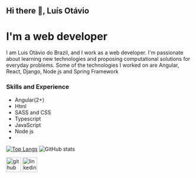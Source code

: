 ## Hi there 👋, Luís Otávio
# I'm a web developer
I am Luis Otávio do Brazil, and I work as a web developer. I'm passionate about learning new technologies and proposing computational solutions for everyday problems. Some of the technologies I worked on are Angular, React, Django, Node js and Spring Framework

### Skills and Experience
- Angular(2+)
- Html
- SASS and CSS
- Typescript
- JavaScript
- Node js
- 
[![Top Langs](https://github-readme-stats.vercel.app/api/top-langs/?username=luis291099)](https://github.com/anuraghazra/github-readme-stats)
![GitHub stats](https://github-readme-stats.vercel.app/api?username=luis291099&show_icons=true)  


[<img src='https://cdn.jsdelivr.net/npm/simple-icons@3.0.1/icons/github.svg' alt='github' height='40'>](https://github.com/luis291099)  [<img src='https://cdn.jsdelivr.net/npm/simple-icons@3.0.1/icons/linkedin.svg' alt='linkedin' height='40'>](https://www.linkedin.com/in/https://www.linkedin.com/in/luís-otavio-bernardo-de-andrade-815398173/)  

